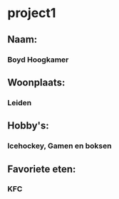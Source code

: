 # project1

##  Naam: 
### Boyd Hoogkamer

##  Woonplaats: 
### Leiden

##  Hobby's:
### Icehockey, Gamen en boksen

## Favoriete eten:
### KFC
